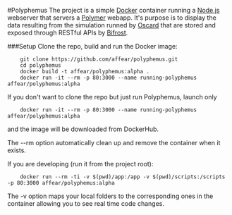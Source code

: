 #Polyphemus
The project is a simple [Docker](https://www.docker.com/) container running a [Node.js](http://nodejs.org/) webserver that servers a [Polymer](https://www.polymer-project.org/) webapp.
It's purpose is to display the data resulting from the simulation runned by [Oscard](https://github.com/affear/oscard) that are stored and exposed through RESTful APIs by [Bifrost](https://github.com/affear/bifrost).

###Setup
Clone the repo, build and run the Docker image:
```
	git clone https://github.com/affear/polyphemus.git
	cd polyphemus
	docker build -t affear/polyphemus:alpha .
	docker run -it --rm -p 80:3000 --name running-polyphemus affear/polyphemus:alpha
```

If you don't want to clone the repo but just run Polyphemus, launch only
```
	docker run -it --rm -p 80:3000 --name running-polyphemus affear/polyphemus:alpha
```
and the image will be downloaded from DockerHub.

The --rm option automatically clean up and remove the container when it exists.

If you are developing (run it from the project root):
```
	docker run --rm -ti -v $(pwd)/app:/app -v $(pwd)/scripts:/scripts -p 80:3000 affear/polyphemus:alpha
```
The -v option maps your local folders to the corresponding ones in the container allowing you to see real time code changes.